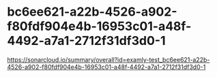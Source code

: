 # bc6ee621-a22b-4526-a902-f80fdf904e4b-16953c01-a48f-4492-a7a1-2712f31df3d0-1
https://sonarcloud.io/summary/overall?id=examly-test_bc6ee621-a22b-4526-a902-f80fdf904e4b-16953c01-a48f-4492-a7a1-2712f31df3d0-1
